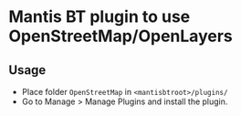 # Mantis BT plugin to use OpenStreetMap/OpenLayers


## Usage
* Place folder `OpenStreetMap` in `<mantisbtroot>/plugins/`
* Go to Manage > Manage Plugins and install the plugin.
